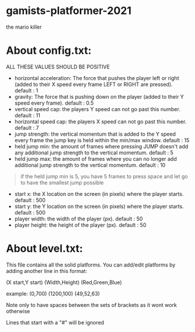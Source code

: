 # gamists-platformer-2021
the mario killer

# About config.txt:

ALL THESE VALUES SHOULD BE POSITIVE

- horizontal acceleration: The force that pushes the player left or right (added to their X speed every frame LEFT or RIGHT are pressed). default : 1
- gravity: The force that is pushing down on the player (added to their Y speed every frame). default : 0.5
- vertical speed cap: the players Y speed can not go past this number. default : 11
- horizontal speed cap: the players X speed can not go past this number. default : 7
- jump strength: the vertical momentum that is added to the Y speed every frame the jump key is held within the min/max window. default : 15
- held jump min: the amount of frames where pressing JUMP doesn't add any additional jump strength to the vertical momentum. default : 5
- held jump max: the amount of frames where you can no longer add additional jump strength to the vertical momentum. default : 10

> if the held jump min is 5, you have 5 frames to press space and let go to have the smallest jump possible

- start x: the X location on the screen (in pixels) where the player starts. default : 500
- start y: the Y location on the screen (in pixels) where the player starts. default : 500
- player width: the width of the player (px). default : 50
- player height: the height of the player (px). default : 50


# About level.txt:

This file contains all the solid platforms.
You can add/edit platforms by adding another line in this format:

(X start,Y start) (Width,Height) (Red,Green,Blue)

example:
(0,700) (1200,100) (49,52,63)

Note only to have spaces between the sets of brackets as it wont work otherwise

Lines that start with a "#" will be ignored
